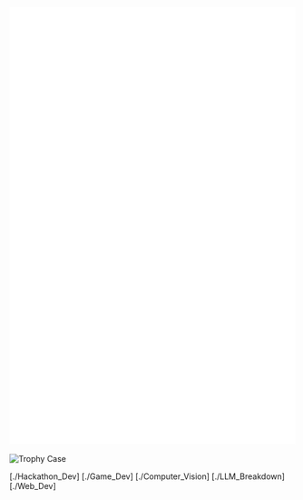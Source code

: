 ![Metrics](github-metrics.svg)

![Trophy Case](https://github-profile-trophy.vercel.app/?username=ozep&column=-1&theme=darkhub&no-frame=true)

[./Hackathon_Dev]
[./Game_Dev]
[./Computer_Vision]
[./LLM_Breakdown]
[./Web_Dev]
